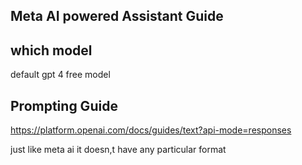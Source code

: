 
## Meta AI powered Assistant Guide 

## which model
default gpt 4 free model

## Prompting Guide 
https://platform.openai.com/docs/guides/text?api-mode=responses

just like meta ai it doesn,t have any particular format